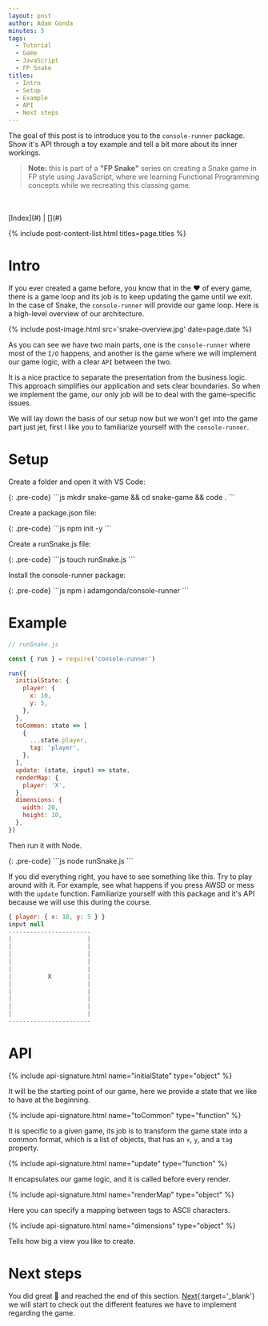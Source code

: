 ```yaml
---
layout: post
author: Adam Gonda
minutes: 5
tags:
  - Tutorial
  - Game
  - JavaScript
  - FP Snake
titles:
  - Intro
  - Setup
  - Example
  - API
  - Next steps
---
```


The goal of this post is to introduce you to the `console-runner` package.
Show it's API through a toy example and tell a bit more about its inner workings.

> **Note:**
this is part of a **"FP Snake"** series on creating a Snake game in FP style
using JavaScript, where we learning Functional Programming concepts
while we recreating this classing game.
<br>
<br>
[Index](#) | [<Prev](#) | [Next>](#)

{% include post-content-list.html titles=page.titles %}

# Intro

If you ever created a game before,
you know that in the ❤️ of every game, there is a
game loop and its job is to keep updating the game until we exit.
In the case of Snake, the `console-runner` will provide our game loop.
Here is a high-level overview of our architecture.

{% include post-image.html
  src='snake-overview.jpg'
  date=page.date
%}

As you can see we have two main parts, one is the `console-runner`
where most of the `I/O` happens, and another is the game where we
will implement our game logic, with a clear `API` between the two.

It is a nice practice to separate the presentation
from the business logic. This approach simplifies
our application and sets clear boundaries.
So when we implement the game, our only job will be
to deal with the game-specific issues.

We will lay down the basis of our setup now but
we won't get into the game part just jet, first I like you to
familiarize yourself with the `console-runner`.

# Setup

<p>Create a folder and open it with VS Code:</p>{: .pre-code}
```js
mkdir snake-game && cd snake-game && code .
```

<p>Create a package.json file:</p>{: .pre-code}
```js
npm init -y
```

<p>Create a runSnake.js file:</p>{: .pre-code}
```js
touch runSnake.js
```

<p>Install the console-runner package:</p>{: .pre-code}
```js
npm i adamgonda/console-runner
```

# Example

```js
// runSnake.js

const { run } = require('console-runner')

run({
  initialState: {
    player: {
      x: 10,
      y: 5,
    },
  },
  toCommon: state => [
    {
      ...state.player,
      tag: 'player',
    },
  ],
  update: (state, input) => state,
  renderMap: {
    player: 'X',
  },
  dimensions: {
    width: 20,
    height: 10,
  },
})
```

<p>Then run it with Node.</p>{: .pre-code}
```js
node runSnake.js
```

If you did everything right, you have to see something like this.
Try to play around with it. For example, see what happens
if you press AWSD or mess with the `update` function. Familiarize
yourself with this package and it's API because we will use this during the course.

```js
{ player: { x: 10, y: 5 } }
input null
-----------------------
|                     |
|                     |
|                     |
|                     |
|                     |
|          X          |
|                     |
|                     |
|                     |
|                     |
|                     |
-----------------------
```

# API

{% include api-signature.html
  name="initialState"
  type="object"
%}

It will be the starting point of our game,
here we provide a state that we like to have at the
beginning.

{% include api-signature.html
  name="toCommon"
  type="function"
%}

It is specific to a given game,
its job is to transform the game state into a common format,
which is a list of objects, that has
an `x`, `y`, and a `tag` property.


{% include api-signature.html
  name="update"
  type="function"
%}

It encapsulates our game logic,
and it is called before every render.

{% include api-signature.html
  name="renderMap"
  type="object"
%}

Here you can specify a mapping between tags
to ASCII characters.

{% include api-signature.html
  name="dimensions"
  type="object"
%}

Tells how big a view you like to create.

# Next steps

You did great 🥳 and reached the end of this section.
[Next](#){:target='_blank'} we will start to check out the
different features we have to implement regarding the game.

